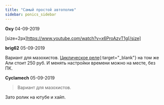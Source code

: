 ```yaml
---
title: "Самый простой автополив"
sidebar: ponics_sidebar
---
```


**Oxy** 04-09-2019

[size=2px]https://www.youtube.com/watch?v=x6ProAzvT1g[/size]


**brig62** 05-09-2019

Вариант для мазохистов. [Циклическое реле](https://ru.aliexpress.com/wholesale?catId=0&amp;initiative_id=SB_20190904204656&amp;origin=y&amp;SearchText=%D1%80%D0%B5%D0%BB%D0%B5+%D1%86%D0%B8%D0%BA%D0%BB%D0%B0&amp;switch_new_app=y){:target="_blank"} на том же Али стоит 250 руб. И менять настройки времени можно на месте, без ПК.


**Cyclamech** 05-09-2019

> Вариант для мазохистов.

Зато ролик на ютубе и хайп.


